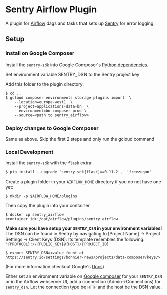 # Sentry Airflow Plugin

A plugin for [Airflow](https://airflow.apache.org/) dags and tasks that sets up [Sentry](https://sentry.io) for error logging. 

## Setup

### Install on Google Composer

Install the `sentry-sdk` into Google Composer's [Python dependencies](https://cloud.google.com/composer/docs/how-to/using/installing-python-dependencies#install-package).

Set environment variable SENTRY_DSN to the Sentry project key

Add this folder to the plugin directory:

```shell
$ cd ..
$ gcloud composer environments storage plugins import  \ 
    --location=europe-west1  \ 
    --project=applications-data-bn  \ 
    --environment=bn-composer-prod \ 
    --source=<path to sentry_airflow>
```

### Deploy changes to Google Composer

Same as above. Skip the first 2 steps and only run the gcloud command

### Local Development

Install the `sentry-sdk` with the `flask` extra:

```shell
$ pip install --upgrade 'sentry-sdk[flask]==0.11.2',  'freezegun'
```

Create a plugin folder in your `AIRFLOW_HOME` directory if you do not have one yet:

```shell
$ mkdir -p $AIRFLOW_HOME/plugins
```

Then copy the plugin into your container 

```shell
$ docker cp sentry_airflow <container_id>:/opt/airflow/plugins/sentry_airflow
```

**Make sure you have setup your `SENTRY_DSN` in your environment variables!** 
The DSN can be found in Sentry by navigating to [Project Name] -> Project Settings -> Client Keys (DSN). Its template resembles the following: `'{PROTOCOL}://{PUBLIC_KEY}@{HOST}/{PROJECT_ID}'`

```shell
$ export SENTRY_DSN=<value fount at  https://sentry.io/settings/bonnier-news/projects/data-composer/keys/> 
```


(For more information checkout Google's [Docs](https://cloud.google.com/composer/docs/concepts/plugins#installing_a_plugin))

Either set an environment variable on [Google composer](https://cloud.google.com/composer/docs/how-to/managing/environment-variables) for your `SENTRY_DSN`
or in the Airflow webserver UI, add a connection (Admin->Connections) for `sentry_dsn`. Let the connection type be `HTTP` and the host be the DSN value.
